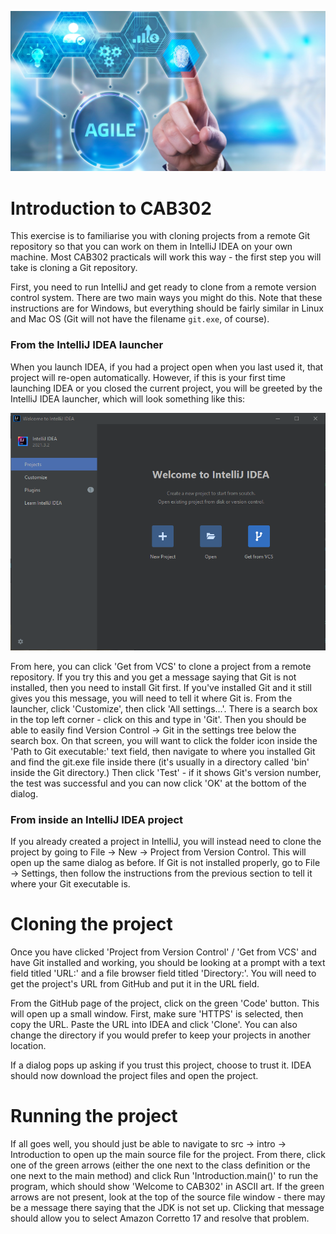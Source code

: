 ![alt text](./images/AdobeStock_902503425.jpeg "Agile Software Development")
# Introduction to CAB302

This exercise is to familiarise you with cloning projects from a remote Git repository so that you can work on them in IntelliJ IDEA on your own machine. Most CAB302 practicals will work this way - the first step you will take is cloning a Git repository.

First, you need to run IntelliJ and get ready to clone from a remote version control system. There are two main ways you might do this. Note that these instructions are for Windows, but everything should be fairly similar in Linux and Mac OS (Git will not have the filename `git.exe`, of course).

### From the IntelliJ IDEA launcher

When you launch IDEA, if you had a project open when you last used it, that project will re-open automatically. However, if this is your first time launching IDEA or you closed the current project, you will be greeted by the IntelliJ IDEA launcher, which will look something like this:

![IntelliJ IDEA launcher screenshot](./images/intellij1.png)

From here, you can click 'Get from VCS' to clone a project from a remote repository. If you try this and you get a message saying that Git is not installed, then you need to install Git first. If you've installed Git and it still gives you this message, you will need to tell it where Git is. From the launcher, click 'Customize', then click 'All settings...'. There is a search box in the top left corner - click on this and type in 'Git'. Then you should be able to easily find Version Control -> Git in the settings tree below the search box. On that screen, you will want to click the folder icon inside the 'Path to Git executable:' text field, then navigate to where you installed Git and find the git.exe file inside there (it's usually in a directory called 'bin' inside the Git directory.) Then click 'Test' - if it shows Git's version number, the test was successful and you can now click 'OK' at the bottom of the dialog.

### From inside an IntelliJ IDEA project

If you already created a project in IntelliJ, you will instead need to clone the project by going to File -> New -> Project from Version Control. This will open up the same dialog as before. If Git is not installed properly, go to File -> Settings, then follow the instructions from the previous section to tell it where your Git executable is.

# Cloning the project

Once you have clicked 'Project from Version Control' / 'Get from VCS' and have Git installed and working, you should be looking at a prompt with a text field titled 'URL:' and a file browser field titled 'Directory:'. You will need to get the project's URL from GitHub and put it in the URL field.

From the GitHub page of the project, click on the green 'Code' button. This will open up a small window. First, make sure 'HTTPS' is selected, then copy the URL. Paste the URL into IDEA and click 'Clone'. You can also change the directory if you would prefer to keep your projects in another location.

If a dialog pops up asking if you trust this project, choose to trust it. IDEA should now download the project files and open the project.

# Running the project

If all goes well, you should just be able to navigate to src -> intro -> Introduction to open up the main source file for the project. From there, click one of the green arrows (either the one next to the class definition or the one next to the main method) and click Run 'Introduction.main()' to run the program, which should show 'Welcome to CAB302' in ASCII art. If the green arrows are not present, look at the top of the source file window - there may be a message there saying that the JDK is not set up. Clicking that message should allow you to select Amazon Corretto 17 and resolve that problem.
